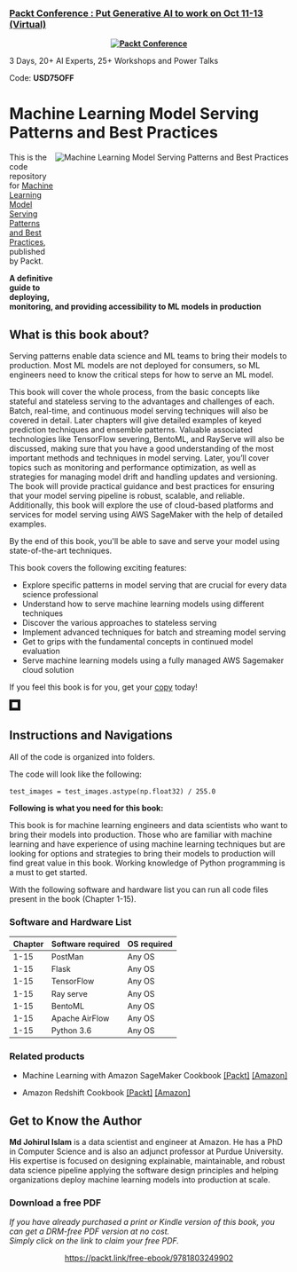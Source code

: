 
### [Packt Conference : Put Generative AI to work on Oct 11-13 (Virtual)](https://packt.link/JGIEY)

<b><p align='center'>[![Packt Conference](https://hub.packtpub.com/wp-content/uploads/2023/08/put-generative-ai-to-work-packt.png)](https://packt.link/JGIEY)</p></b> 
3 Days, 20+ AI Experts, 25+ Workshops and Power Talks 

Code: <b>USD75OFF</b>

# Machine Learning Model Serving Patterns and Best Practices			

<a href="https://www.packtpub.com/product/machine-learning-model-serving-patterns-and-best-practices/9781803249902"><img src="https://static.packt-cdn.com/products/9781803249902/cover/smaller" alt="Machine Learning Model Serving Patterns and Best Practices" height="256px" align="right"></a>

This is the code repository for [Machine Learning Model Serving Patterns and Best Practices](https://www.packtpub.com/product/machine-learning-model-serving-patterns-and-best-practices/9781803249902), published by Packt.

**A definitive guide to deploying, monitoring, and providing accessibility to ML models in production**

## What is this book about?

Serving patterns enable data science and ML teams to bring their models to production. Most ML models are not deployed for consumers, so ML engineers need to know the critical steps for how to serve an ML model.

This book will cover the whole process, from the basic concepts like stateful and stateless serving to the advantages and challenges of each. Batch, real-time, and continuous model serving techniques will also be covered in detail. Later chapters will give detailed examples of keyed prediction techniques and ensemble patterns. Valuable associated technologies like TensorFlow severing, BentoML, and RayServe will also be discussed, making sure that you have a good understanding of the most important methods and techniques in model serving. Later, you’ll cover topics such as monitoring and performance optimization, as well as strategies for managing model drift and handling updates and versioning. The book will provide practical guidance and best practices for ensuring that your model serving pipeline is robust, scalable, and reliable. Additionally, this book will explore the use of cloud-based platforms and services for model serving using AWS SageMaker with the help of detailed examples.

By the end of this book, you'll be able to save and serve your model using state-of-the-art techniques.

This book covers the following exciting features: 
* Explore specific patterns in model serving that are crucial for every data science professional
* Understand how to serve machine learning models using different techniques
* Discover the various approaches to stateless serving
* Implement advanced techniques for batch and streaming model serving
* Get to grips with the fundamental concepts in continued model evaluation
* Serve machine learning models using a fully managed AWS Sagemaker cloud solution

If you feel this book is for you, get your [copy](https://www.amazon.com/Machine-Learning-Serving-Patterns-Practices-ebook/dp/B0BKGSVTF9/ref=sr_1_1?crid=11NHIK7Z5R4BZ&keywords=Machine+Learning+Model+Serving+Patterns+and+Best+Practices&qid=1673411878&s=digital-text&sprefix=%2Cdigital-text%2C264&sr=1-1) today!

<img src="https://raw.githubusercontent.com/PacktPublishing/GitHub/master/GitHub.png" alt="https://www.packtpub.com/" border="5" /></a>

## Instructions and Navigations
All of the code is organized into folders.

The code will look like the following:
```train_images = train_images.astype(np.float32) / 255.0
test_images = test_images.astype(np.float32) / 255.0
```


**Following is what you need for this book:**

This book is for machine learning engineers and data scientists who want to bring their models into production. Those who are familiar with machine learning and have experience of using machine learning techniques but are looking for options and strategies to bring their models to production will find great value in this book. Working knowledge of Python programming is a must to get started.

With the following software and hardware list you can run all code files present in the book (Chapter 1-15).

### Software and Hardware List

| Chapter  | Software required                                                                    | OS required                        |
| -------- | -------------------------------------------------------------------------------------| -----------------------------------|
|  	1-15   |   	PostMan                                  			  | Any OS | 		
|  	1-15   |   	Flask                                 			  | Any OS | 		
|  	1-15   |   	TensorFlow                                 			  | Any OS | 		
|  	1-15   |   	Ray serve                            			  | Any OS | 		
|  	1-15   |   	BentoML                             			  | Any OS | 		
|  	1-15   |   	Apache AirFlow                               			  | Any OS | 		
|  	1-15   |   	Python 3.6                           			  | Any OS | 		


### Related products <Other books you may enjoy>

* Machine Learning with Amazon SageMaker Cookbook  [[Packt]](https://www.packtpub.com/product/machine-learning-with-amazon-sagemaker-cookbook/9781800567030) [[Amazon]](https://www.amazon.in/Machine-Learning-Amazon-SageMaker-Cookbook/dp/1800567030/ref=sr_1_3?keywords=Machine+Learning+with+Amazon+SageMaker+Cookbook&qid=1638759383&sr=8-3)
  
* Amazon Redshift Cookbook  [[Packt]](https://www.packtpub.com/product/amazon-redshift-cookbook/9781800569683) [[Amazon]](https://www.amazon.in/Amazon-Redshift-Cookbook-warehousing-solutions/dp/1800569688/ref=sr_1_1?keywords=Amazon+Redshift+Cookbook&qid=1638759416&sr=8-1)
  
## Get to Know the Author
**Md Johirul Islam** is a data scientist and engineer at Amazon. He has a PhD in Computer Science and is also an adjunct professor at Purdue University. His expertise is focused on designing explainable, maintainable, and robust data science pipeline applying the software design principles and helping organizations deploy machine learning models into production at scale.


### Download a free PDF

 <i>If you have already purchased a print or Kindle version of this book, you can get a DRM-free PDF version at no cost.<br>Simply click on the link to claim your free PDF.</i>
<p align="center"> <a href="https://packt.link/free-ebook/9781803249902">https://packt.link/free-ebook/9781803249902 </a> </p>
